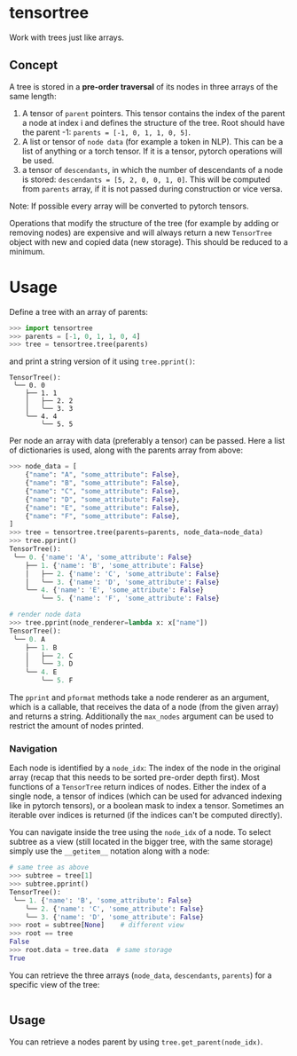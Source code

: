 # tensortree 
Work with trees just like arrays.

## Concept

A tree is stored in a **pre-order traversal** of its nodes in three arrays of the same length:
 1. A tensor of `parent` pointers. This tensor contains the index of the parent a node at index i and defines 
    the structure of the tree. Root should have the parent -1: `parents = [-1, 0, 1, 1, 0, 5]`.
 2. A list or tensor of `node data` (for example a token in NLP). This can be a list of anything or a 
    torch tensor. If it is a tensor, pytorch operations will be used.
 3. a tensor of `descendants`, in which the number of descendants of a node is stored: `descendants = [5, 2, 0, 0, 1, 0]`. 
 This will be computed from `parents` array, if it is not passed during construction or vice versa.

Note: If possible every array will be converted to pytorch tensors. 

Operations that modify the structure of the tree (for example by adding or removing nodes) are expensive and
will always return a new `TensorTree` object with new and copied data (new storage). This should be reduced 
to a minimum.

# Usage

Define a tree with an array of parents:
```python
>>> import tensortree
>>> parents = [-1, 0, 1, 1, 0, 4]
>>> tree = tensortree.tree(parents)
```
and print a string version of it using `tree.pprint()`:
```
TensorTree():
 ╰── 0. 0
    ├── 1. 1
    │   ├── 2. 2
    │   ╰── 3. 3
    ╰── 4. 4
        ╰── 5. 5
```

Per node an array with data (preferably a tensor) can be passed. Here a list of dictionaries is used, along 
with the parents array from above:
```python
>>> node_data = [
    {"name": "A", "some_attribute": False},
    {"name": "B", "some_attribute": False},
    {"name": "C", "some_attribute": False},
    {"name": "D", "some_attribute": False},
    {"name": "E", "some_attribute": False},
    {"name": "F", "some_attribute": False},
]
>>> tree = tensortree.tree(parents=parents, node_data=node_data)
>>> tree.pprint()
TensorTree():
 ╰── 0. {'name': 'A', 'some_attribute': False}
    ├── 1. {'name': 'B', 'some_attribute': False}
    │   ├── 2. {'name': 'C', 'some_attribute': False}
    │   ╰── 3. {'name': 'D', 'some_attribute': False}
    ╰── 4. {'name': 'E', 'some_attribute': False}
        ╰── 5. {'name': 'F', 'some_attribute': False}

# render node data
>>> tree.pprint(node_renderer=lambda x: x["name"])
TensorTree():
 ╰── 0. A
    ├── 1. B
    │   ├── 2. C
    │   ╰── 3. D
    ╰── 4. E
        ╰── 5. F
```
The `pprint` and `pformat` methods take a node renderer as an argument, which is a 
callable, that receives the data of a node (from the given array) and returns a string. 
Additionally the `max_nodes` argument can be used to restrict the amount of nodes printed.

### Navigation

Each node is identified by a `node_idx`: The index of the node in the original array (recap that this needs
to be sorted pre-order depth first). Most functions of a `TensorTree` return indices of nodes. Either the index 
of a single node, a tensor of indices (which can be used for advanced indexing like in pytorch tensors), or a boolean
mask to index a tensor. Sometimes an iterable over indices is returned (if the indices can't be computed
directly).

You can navigate inside the tree using the `node_idx` of a node. To select subtree as a view (still located in the bigger tree, 
with the same storage) simply use the `__getitem__` notation along with a node: 

```python
# same tree as above
>>> subtree = tree[1]
>>> subtree.pprint()
TensorTree():
 ╰── 1. {'name': 'B', 'some_attribute': False}
    ╰── 2. {'name': 'C', 'some_attribute': False}
    ╰── 3. {'name': 'D', 'some_attribute': False}
>>> root = subtree[None]    # different view
>>> root == tree
False
>>> root.data = tree.data  # same storage
True
```

You can retrieve the three arrays (`node_data`, `descendants`, `parents`) for a specific view of the tree:
```python

```

## Usage

You can retrieve a nodes parent by using `tree.get_parent(node_idx)`.

